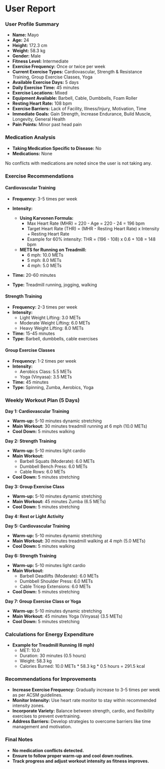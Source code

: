 # User Report

### User Profile Summary

- **Name:** Mayo
- **Age:** 24
- **Height:** 172.3 cm
- **Weight:** 58.3 kg
- **Gender:** Male
- **Fitness Level:** Intermediate
- **Exercise Frequency:** Once or twice per week
- **Current Exercise Types:** Cardiovascular, Strength & Resistance Training, Group Exercise Classes, Yoga
- **Available Exercise Days:** 5 days
- **Daily Exercise Time:** 45 minutes
- **Exercise Locations:** Mixed
- **Equipment Available:** Barbell, Cable, Dumbbells, Foam Roller
- **Resting Heart Rate:** 108 bpm
- **Exercise Barriers:** Lack of Facility, Illness/Injury, Motivation, Time
- **Immediate Goals:** Gain Strength, Increase Endurance, Build Muscle, Longevity, General Health
- **Pain Points:** Minor past head pain

### Medication Analysis
- **Taking Medication Specific to Disease:** No
- **Medications:** None

No conflicts with medications are noted since the user is not taking any.

### Exercise Recommendations

#### Cardiovascular Training
- **Frequency:** 3-5 times per week
- **Intensity:** 
  - **Using Karvonen Formula:** 
    - Max Heart Rate (MHR) = 220 - Age = 220 - 24 = 196 bpm
    - Target Heart Rate (THR) = (MHR - Resting Heart Rate) x Intensity + Resting Heart Rate
    - Example for 60% intensity: THR = (196 - 108) x 0.6 + 108 = 148 bpm
  - **METS for Running on Treadmill:**
    - 6 mph: 10.0 METs
    - 5 mph: 8.0 METs
    - 4 mph: 5.0 METs
  
- **Time:** 20-60 minutes
- **Type:** Treadmill running, jogging, walking

#### Strength Training
- **Frequency:** 2-3 times per week
- **Intensity:** 
  - Light Weight Lifting: 3.0 METs
  - Moderate Weight Lifting: 6.0 METs
  - Heavy Weight Lifting: 8.0 METs
- **Time:** 15-45 minutes
- **Type:** Barbell, dumbbells, cable exercises

#### Group Exercise Classes
- **Frequency:** 1-2 times per week
- **Intensity:** 
  - Aerobics Class: 5.5 METs
  - Yoga (Vinyasa): 3.5 METs
- **Time:** 45 minutes
- **Type:** Spinning, Zumba, Aerobics, Yoga

### Weekly Workout Plan (5 Days)

**Day 1: Cardiovascular Training**
- **Warm-up:** 5-10 minutes dynamic stretching
- **Main Workout:** 30 minutes treadmill running at 6 mph (10.0 METs)
- **Cool Down:** 5 minutes walking

**Day 2: Strength Training**
- **Warm-up:** 5-10 minutes light cardio
- **Main Workout:**
  - Barbell Squats (Moderate): 6.0 METs
  - Dumbbell Bench Press: 6.0 METs
  - Cable Rows: 6.0 METs
- **Cool Down:** 5 minutes stretching

**Day 3: Group Exercise Class**
- **Warm-up:** 5-10 minutes dynamic stretching
- **Main Workout:** 45 minutes Zumba (6.5 METs)
- **Cool Down:** 5 minutes stretching

**Day 4: Rest or Light Activity**

**Day 5: Cardiovascular Training**
- **Warm-up:** 5-10 minutes dynamic stretching
- **Main Workout:** 30 minutes treadmill walking at 4 mph (5.0 METs)
- **Cool Down:** 5 minutes walking

**Day 6: Strength Training**
- **Warm-up:** 5-10 minutes light cardio
- **Main Workout:**
  - Barbell Deadlifts (Moderate): 6.0 METs
  - Dumbbell Shoulder Press: 6.0 METs
  - Cable Tricep Extensions: 6.0 METs
- **Cool Down:** 5 minutes stretching

**Day 7: Group Exercise Class or Yoga**
- **Warm-up:** 5-10 minutes dynamic stretching
- **Main Workout:** 45 minutes Yoga (Vinyasa) (3.5 METs)
- **Cool Down:** 5 minutes stretching

### Calculations for Energy Expenditure
- **Example for Treadmill Running (6 mph)**
  - MET: 10.0
  - Duration: 30 minutes (0.5 hours)
  - Weight: 58.3 kg
  - Calories Burned: 10.0 METs * 58.3 kg * 0.5 hours = 291.5 kcal

### Recommendations for Improvements
- **Increase Exercise Frequency:** Gradually increase to 3-5 times per week as per ACSM guidelines.
- **Monitor Intensity:** Use heart rate monitor to stay within recommended intensity zones.
- **Incorporate Variety:** Balance between strength, cardio, and flexibility exercises to prevent overtraining.
- **Address Barriers:** Develop strategies to overcome barriers like time management and motivation.

### Final Notes
- **No medication conflicts detected.**
- **Ensure to follow proper warm-up and cool down routines.**
- **Track progress and adjust workout intensity as fitness improves.**
